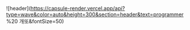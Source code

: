 ![header](https://capsule-render.vercel.app/api?type=wave&color=auto&height=300&section=header&text=programmer %20 개또&fontSize=50)
